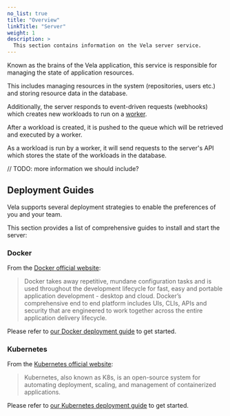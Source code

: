 ```yaml
---
no_list: true
title: "Overview"
linkTitle: "Server"
weight: 1
description: >
  This section contains information on the Vela server service.
---
```


Known as the brains of the Vela application, this service is responsible for managing the state of application resources.

This includes managing resources in the system (repositories, users etc.) and storing resource data in the database.

Additionally, the server responds to event-driven requests (webhooks) which creates new workloads to run on a [worker](/docs/administration/worker/).

After a workload is created, it is pushed to the queue which will be retrieved and executed by a worker.

As a workload is run by a worker, it will send requests to the server's API which stores the state of the workloads in the database.

// TODO: more information we should include?

## Deployment Guides

Vela supports several deployment strategies to enable the preferences of you and your team.

This section provides a list of comprehensive guides to install and start the server:

### Docker

From the [Docker official website](https://docker.io/):

> Docker takes away repetitive, mundane configuration tasks and is used throughout the development lifecycle for fast, easy and portable application development - desktop and cloud. Docker’s comprehensive end to end platform includes UIs, CLIs, APIs and security that are engineered to work together across the entire application delivery lifecycle.

Please refer to [our Docker deployment guide](/docs/administration/server/docker/) to get started.

### Kubernetes

From the [Kubernetes official website](https://kubernetes.io/):

> Kubernetes, also known as K8s, is an open-source system for automating deployment, scaling, and management of containerized applications.

Please refer to [our Kubernetes deployment guide](/docs/administration/server/kubernetes/) to get started.
